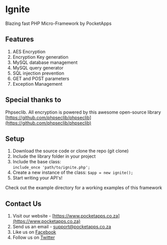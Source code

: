 # Ignite
Blazing fast PHP Micro-Framework by PocketApps

## Features
1. AES Encryption
2. Encryption Key generation
3. MySQL database management
4. MySQL query generator
5. SQL injection prevention
6. GET and POST parameters
7. Exception Management

## Special thanks to
Phpseclib. All encryption is powered by this awesome open-source library  
[https://github.com/phpseclib/phpseclib](https://github.com/phpseclib/phpseclib)

## Setup
1. Download the source code or clone the repo (git clone)
2. Include the library folder in your project
3. Include the base class:  
    `include_once 'path/to/ignite.php';`
4. Create a new instance of the class:
    `$app = new ignite();`  
5. Start writing your API's!

Check out the example directory for a working examples of this framework

## Contact Us
 1. Visit our website - [https://www.pocketapps.co.za](https://www.pocketapps.co.za)
 2. Send us an email - [support@pocketapps.co.za](mailto:support@pocketapps.co.za)
 2. Like us on [Facebook](http://facebook.com/PocketAppsSoftware)
 3. Follow us on [Twitter](https://twitter.com/MyPocketApps)
